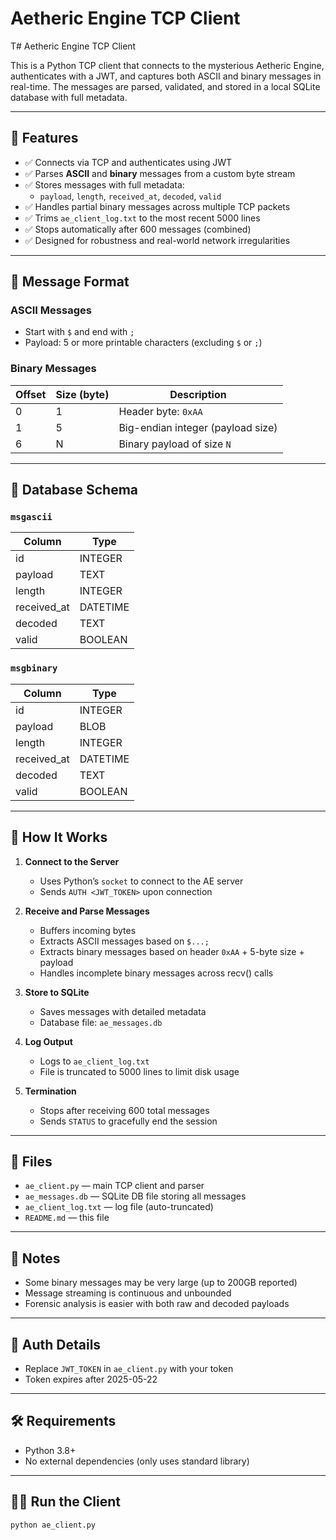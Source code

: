 # Aetheric Engine TCP Client

T# Aetheric Engine TCP Client

This is a Python TCP client that connects to the mysterious Aetheric Engine, authenticates with a JWT, and captures both ASCII and binary messages in real-time. The messages are parsed, validated, and stored in a local SQLite database with full metadata.

---

## 🔧 Features

- ✅ Connects via TCP and authenticates using JWT
- ✅ Parses **ASCII** and **binary** messages from a custom byte stream
- ✅ Stores messages with full metadata:
  - `payload`, `length`, `received_at`, `decoded`, `valid`
- ✅ Handles partial binary messages across multiple TCP packets
- ✅ Trims `ae_client_log.txt` to the most recent 5000 lines
- ✅ Stops automatically after 600 messages (combined)
- ✅ Designed for robustness and real-world network irregularities

---

## 📜 Message Format

### ASCII Messages
- Start with `$` and end with `;`
- Payload: 5 or more printable characters (excluding `$` or `;`)

### Binary Messages
| Offset | Size (byte) | Description                  |
|--------|-------------|------------------------------|
| 0      | 1           | Header byte: `0xAA`          |
| 1      | 5           | Big-endian integer (payload size) |
| 6      | N           | Binary payload of size `N`   |

---

## 💾 Database Schema

### `msgascii`
| Column       | Type      |
|--------------|-----------|
| id           | INTEGER   |
| payload      | TEXT      |
| length       | INTEGER   |
| received_at  | DATETIME  |
| decoded      | TEXT      |
| valid        | BOOLEAN   |

### `msgbinary`
| Column       | Type      |
|--------------|-----------|
| id           | INTEGER   |
| payload      | BLOB      |
| length       | INTEGER   |
| received_at  | DATETIME  |
| decoded      | TEXT      |
| valid        | BOOLEAN   |

---

## 🚀 How It Works

1. **Connect to the Server**
   - Uses Python’s `socket` to connect to the AE server
   - Sends `AUTH <JWT_TOKEN>` upon connection

2. **Receive and Parse Messages**
   - Buffers incoming bytes
   - Extracts ASCII messages based on `$...;`
   - Extracts binary messages based on header `0xAA` + 5-byte size + payload
   - Handles incomplete binary messages across recv() calls

3. **Store to SQLite**
   - Saves messages with detailed metadata
   - Database file: `ae_messages.db`

4. **Log Output**
   - Logs to `ae_client_log.txt`
   - File is truncated to 5000 lines to limit disk usage

5. **Termination**
   - Stops after receiving 600 total messages
   - Sends `STATUS` to gracefully end the session

---

## 📂 Files

- `ae_client.py` — main TCP client and parser
- `ae_messages.db` — SQLite DB file storing all messages
- `ae_client_log.txt` — log file (auto-truncated)
- `README.md` — this file

---

## 🧠 Notes

- Some binary messages may be very large (up to 200GB reported)
- Message streaming is continuous and unbounded
- Forensic analysis is easier with both raw and decoded payloads

---

## 🔐 Auth Details

- Replace `JWT_TOKEN` in `ae_client.py` with your token
- Token expires after 2025-05-22

---

## 🛠 Requirements

- Python 3.8+
- No external dependencies (only uses standard library)

---

## 🧑‍💻 Run the Client

```bash
python ae_client.py
